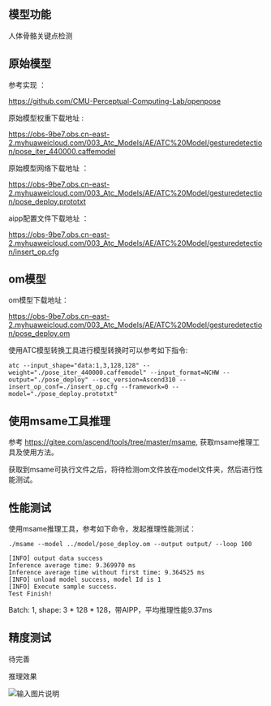 ## 模型功能

人体骨骼关键点检测

## 原始模型

参考实现 ：

https://github.com/CMU-Perceptual-Computing-Lab/openpose


原始模型权重下载地址 :

https://obs-9be7.obs.cn-east-2.myhuaweicloud.com/003_Atc_Models/AE/ATC%20Model/gesturedetection/pose_iter_440000.caffemodel

原始模型网络下载地址 ：

https://obs-9be7.obs.cn-east-2.myhuaweicloud.com/003_Atc_Models/AE/ATC%20Model/gesturedetection/pose_deploy.prototxt

aipp配置文件下载地址 ：

https://obs-9be7.obs.cn-east-2.myhuaweicloud.com/003_Atc_Models/AE/ATC%20Model/gesturedetection/insert_op.cfg

## om模型

om模型下载地址：

https://obs-9be7.obs.cn-east-2.myhuaweicloud.com/003_Atc_Models/AE/ATC%20Model/gesturedetection/pose_deploy.om

使用ATC模型转换工具进行模型转换时可以参考如下指令:

```
atc --input_shape="data:1,3,128,128" --weight="./pose_iter_440000.caffemodel" --input_format=NCHW --output="./pose_deploy" --soc_version=Ascend310 --insert_op_conf=./insert_op.cfg --framework=0 --model="./pose_deploy.prototxt" 
```

## 使用msame工具推理

参考 https://gitee.com/ascend/tools/tree/master/msame, 获取msame推理工具及使用方法。

获取到msame可执行文件之后，将待检测om文件放在model文件夹，然后进行性能测试。

## 性能测试

使用msame推理工具，参考如下命令，发起推理性能测试： 

```
./msame --model ../model/pose_deploy.om --output output/ --loop 100
```

```
[INFO] output data success
Inference average time: 9.369970 ms
Inference average time without first time: 9.364525 ms
[INFO] unload model success, model Id is 1
[INFO] Execute sample success.
Test Finish!
```

Batch: 1, shape: 3 * 128 * 128，带AIPP，平均推理性能9.37ms

## 精度测试

待完善

推理效果

![输入图片说明](https://images.gitee.com/uploads/images/2021/0322/162551_fb65d2a9_8070502.png "捕获.PNG")
